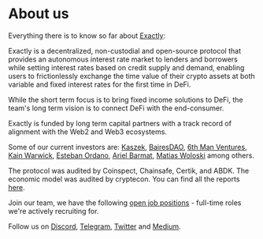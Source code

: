 # About us

Everything there is to know so far about [Exactly](https://exact.ly):

Exactly is a decentralized, non-custodial and open-source protocol that provides an autonomous interest rate market to lenders and borrowers while setting interest rates based on credit supply and demand, enabling users to frictionlessly exchange the time value of their crypto assets at both variable and fixed interest rates for the first time in DeFi.

While the short term focus is to bring fixed income solutions to DeFi, the team's long term vision is to connect DeFi with the end-consumer.

Exactly is funded by long term capital partners with a track record of alignment with the Web2 and Web3 ecosystems.

Some of our current investors are: [Kaszek](https://www.kaszek.com), [BairesDAO](https://twitter.com/bairesdao), [6th Man Ventures](https://www.6thman.ventures), [Kain Warwick](https://twitter.com/kaiynne), [Esteban Ordano](https://github.com/eordano), [Ariel Barmat](https://github.com/abarmat), [Matias Woloski](https://github.com/woloski) among others.

The protocol was audited by Coinspect, Chainsafe, Certik, and ABDK. The economic model was audited by cryptecon. You can find all the reports [here](https://github.com/exactly-protocol/audits).

Join our team, we have the following [open job positions](https://github.com/exactly-protocol/about/tree/main/jobs) - full-time roles we're actively recruiting for.

Follow us on [Discord](https://exact.ly/discord), [Telegram](https://t.me/exactlyFinance), [Twitter](https://twitter.com/exactlyprotocol) and [Medium](https://medium.com/@exactly_protocol).
